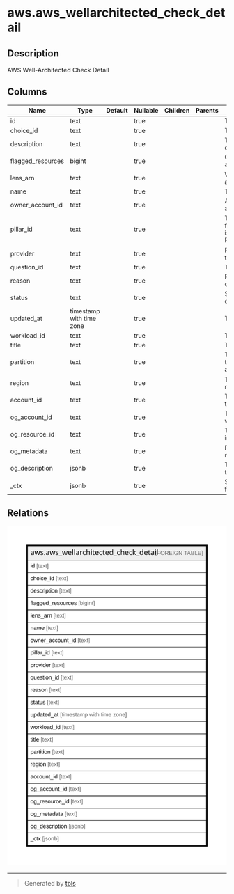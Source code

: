# aws.aws_wellarchitected_check_detail

## Description

AWS Well-Architected Check Detail

## Columns

| Name | Type | Default | Nullable | Children | Parents | Comment |
| ---- | ---- | ------- | -------- | -------- | ------- | ------- |
| id | text |  | true |  |  | Trusted Advisor check ID. |
| choice_id | text |  | true |  |  | The ID of a choice. |
| description | text |  | true |  |  | Trusted Advisor check description. |
| flagged_resources | bigint |  | true |  |  | Count of flagged resources associated to the check. |
| lens_arn | text |  | true |  |  | Well-Architected Lens ARN associated to the check. |
| name | text |  | true |  |  | Trusted Advisor check name. |
| owner_account_id | text |  | true |  |  | An Amazon Web Services account ID. |
| pillar_id | text |  | true |  |  | The ID used to identify a pillar, for example, security. A pillar is identified by its PillarReviewSummary$PillarId. |
| provider | text |  | true |  |  | Provider of the check related to the best practice. |
| question_id | text |  | true |  |  | The ID of the question. |
| reason | text |  | true |  |  | Reason associated to the check. |
| status | text |  | true |  |  | Status associated to the check. |
| updated_at | timestamp with time zone |  | true |  |  | The date and time recorded. |
| workload_id | text |  | true |  |  | The ID of the workload. |
| title | text |  | true |  |  | Title of the resource. |
| partition | text |  | true |  |  | The AWS partition in which the resource is located (aws, aws-cn, or aws-us-gov). |
| region | text |  | true |  |  | The AWS Region in which the resource is located. |
| account_id | text |  | true |  |  | The AWS Account ID in which the resource is located. |
| og_account_id | text |  | true |  |  | The Platform Account ID in which the resource is located. |
| og_resource_id | text |  | true |  |  | The unique ID of the resource in opengovernance. |
| og_metadata | text |  | true |  |  | Platform Metadata of the AWS resource. |
| og_description | jsonb |  | true |  |  | The full model description of the resource |
| _ctx | jsonb |  | true |  |  | Steampipe context in JSON form, e.g. connection_name. |

## Relations

![er](aws.aws_wellarchitected_check_detail.svg)

---

> Generated by [tbls](https://github.com/k1LoW/tbls)

